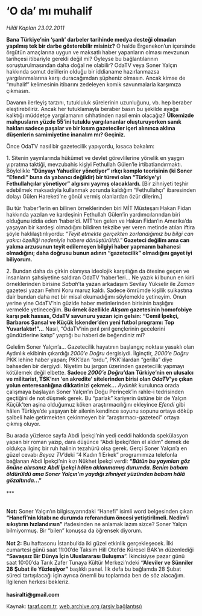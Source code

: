 # ‘O da’ mı muhalif

*Hilâl Kaplan 23.02.2011*

<div class="yazi"><p><b>Bana Türkiye’nin ‘şanlı’ darbeler tarihinde medya desteği olmadan yapılmış tek bir darbe gösterebilir misiniz?</b> O halde Ergenekon’un içersinde örgütün amaçlarına uygun ve maksatlı haber yapanların olması mevzunun tarihçesi itibariyle gerekli değil mi? Öyleyse bu bağlantılarının soruşturulmasından daha doğal ne olabilir? OdaTV veya Soner Yalçın hakkında somut delillerin olduğu bir iddianame hazırlanmazsa yargılanmalarına karşı duracağımdan şüpheniz olmasın. Ancak kimse de “muhalif” kelimesinin itibarını zedeleyen komik savunmalarla karşımıza çıkmasın.</p>
<p>Davanın ilerleyiş tarzını, tutukluluk sürelerinin uzunluğunu, vb. hep beraber eleştirebiliriz. Ancak her tutuklamayla beraber basın bu şekilde ayağa kalktığı müddetçe yargılamanın sıhhatinden nasıl emin olacağız? <b>Ülkemizde mahpusların yüzde 55’ini tutuklu yargılananlar oluşturuyorken sanık hakları sadece paşalar ve bir kısım gazeteciler içeri alınınca aklına düşenlerin samimiyetine inanalım mı? Geçiniz.</b></p>
<p>Önce OdaTV nasıl bir gazetecilik yapıyordu, kısaca bakalım:</p>
<p>1. Sitenin yayınlarında hükümet ve devlet görevlilerine yönelik en yaygın yıpratma taktiği, mevzubahis kişiyi Fethullah Gülen’le irtibatlandırmaktı. Böylelikle <b>“Dünyayı Yahudiler yönetiyor” ırkçı komplo teorisinin (ki Soner “Efendi” buna da yabancı değildir) bir türevi olan “Türkiye’yi Fethullahçılar yönetiyor” algısını yaymış olacaklardı.</b> [Bir zihniyeti teşhir edebilmek maksadıyla kullanmak zorunda kaldığım “Fethullahçı” ibaresinden dolayı Gülen Hareketi’ne gönül vermiş olanlardan özür dilerim.]</p>
<p>Bu tür ‘haber’lerin en bilinen örneklerinden biri MİT Müsteşarı Hakan Fidan hakkında yazılan ve kardeşinin Fethullah Gülen’in yardımcılarından biri olduğunu iddia eden ‘haber’di. MİT’ten gelen ve Hakan Fidan’ın Amerika’da yaşayan bir kardeşi olmadığını bildiren tekzibe yer veren metinde atılan iftira şöyle haklılaştırılıyordu: “<i>Teyit etmekte gerçekten zorlandığımız bu bilgi can yakıcı özelliği nedeniyle habere dönüştürüldü</i>.”<b> Gazeteci değilim ama can yakma arzusunun teyit edilemeyen bilgiyi haber yapmanın bahanesi olmadığını; daha doğrusu bunun adının “gazetecilik” olmadığını gayet iyi biliyorum.</b></p>
<p>2. Bundan daha da çirkin olanıysa ideolojik karşıtlığın da ötesine geçen ve insanların şahsiyetine saldıran OdaTV ‘haber’leri... Ne yazık ki bunun en kirli örneklerinden birisine <i>Sabah</i>’ta yazan arkadaşım Sevilay Yükselir ile <i>Zaman</i> gazetesi yazarı Fehmi Koru maruz kaldı. Sadece ömrümde kişilik suikastına dair bundan daha net bir misal okumadığımı söylemekle yetineyim. Onun yerine yine OdaTV’nin güzide haber metinlerinden birisinin başlığını vermekle yetineceğim. <b>Bu örnek özellikle <i>Akşam</i> gazetesinin homofobiye karşı pek hassas, OdaTV savunuru yazarı için gelsin: “Cemil İpekçi, Barbaros Şansal ve Küçük İskender’den yeni futbol programı: Top Yuvarlaktır!”...</b> Nasıl, “OdaTV’nin pırıl pırıl gençlerinin gecelerini gündüzlerine katıp” yaptığı bu haberi de beğendiniz mi?</p>
<p>Gelelim Soner Yalçın’a... Gazetecilik hayatının başlangıç noktası yasaklı olan Aydınlık ekibinin çıkardığı <i>2000’e Doğru</i> dergisiydi. İlginçtir, <i>2000’e Doğru</i> PKK lehine haber yapan; PKK’dan “ordu”, PKK’lılardan “gerilla” diye bahseden bir dergiydi. Niyetim bu jargon üzerinden gazetecilik yapmayı kötülemek değil elbette. <b>Sadece <i>2000’e Doğru</i>’dan Türkiye’nin en ulusalcı ve militarist, TSK’nın ‘en akredite’ sitelerinden birisi olan <i>OdaTV</i>’ye çıkan yolun enteresanlığına dikkatinizi çekmek...</b> <i>Aydınlık</i> kurulunca orada çalışmaya başlayan Soner Yalçın’ın Doğu Perinçek’in rahle-i tedrisinden geçtiğini de not düşmek gerek. Bu “parlak” kariyerin üstüne bir de Yalçın Küçük’ten aşina olduğumuz köken araştırmacılığını ekleyince <i>Efendi</i> gibi hâlen Türkiye’de yaşayan bir ailenin kendince soyunu sopunu ortaya döküp şaibeli hale getirmekten çekinmeyen bir “araştırmacı-gazeteci” ortaya çıkmış oluyor.</p>
<p>Bu arada yüzlerce sayfa Abdi İpekçi’nin yedi ceddi hakkında spekülasyon yapan bir roman yazıp, dara düşünce “Abdi İpekçi’den el aldım” demek de oldukça ilginç bir ruh halinin tezahürü olsa gerek. Gerçi Soner Yalçın’a en güzel cevabı <i>Beyaz TV</i>’deki “4 Kadın 1 Erkek” programımıza telefonla bağlanan Abdi İpekçi’nin kızı Nükhet İpekçi verdi: <b>“<i>Bütün bu yayınları göz önüne alırsanız Abdi İpekçi hâlen aklanmamış durumda. Benim babam öldürüldü ama Soner Yalçın’ın yaydığı zihniyet yüzünden babam hâlâ gözaltında</i>...”<br/><br/></b>***</p>
<p><b><br/>Not:</b> Soner Yalçın’ın bilgisayarındaki “Hanefi” isimli word belgesinden çıkan <b>“Hanefi’nin kitabı ne durumda referandum öncesi yetiştirilmeli. Nedim’i sıkıştırın hızlandırsın”</b> ifadesinden ne anlamak lazım sizce? Soner Yalçın bilmiyormuş. Bir “bilen” konuşsa da öğrensek diyorum.<br/><br/><b>Not 2:</b> Bu haftasonu İstanbul’da iki güzel etkinlik gerçekleşecek. İlki cumartesi günü saat 11:00’de Taksim Hill Otel’de Küresel BAK’ın düzenlediği <b>“Savaşsız Bir Dünya İçin Uluslararası Buluşma</b>”. İkincisiyse pazar günü saat 10:00’da Tarık Zafer Tunaya Kültür Merkezi’ndeki <b>“Aleviler ve Sünniler 28 Şubat ile Yüzleşiyor”</b> başlıklı panel. İlk defa bu bağlamda 28 Şubat süreci tartışılacağı için ayrıca önemli bu toplantıda ben de söz alacağım. İlgilenen herkesi bekleriz.<br/><br/><b>hasiralti@gmail.com</b></p>
</div>

Kaynak: [taraf.com.tr](http://www.taraf.com.tr:80/hilal-kaplan/makale-o-da-mi-muhalif.htm), [web.archive.org (arşiv bağlantısı)](http://web.archive.org/web/20131120043902/http://www.taraf.com.tr:80/hilal-kaplan/makale-o-da-mi-muhalif.htm)
